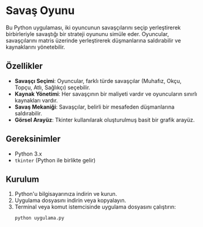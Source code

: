 # Savaş Oyunu

Bu Python uygulaması, iki oyuncunun savaşçılarını seçip yerleştirerek birbirleriyle savaştığı bir strateji oyununu simüle eder. Oyuncular, savaşçılarını matris üzerinde yerleştirerek düşmanlarına saldırabilir ve kaynaklarını yönetebilir.

## Özellikler

- **Savaşçı Seçimi**: Oyuncular, farklı türde savaşçılar (Muhafız, Okçu, Topçu, Atlı, Sağlıkçı) seçebilir.
- **Kaynak Yönetimi**: Her savaşçının bir maliyeti vardır ve oyuncuların sınırlı kaynakları vardır.
- **Savaş Mekaniği**: Savaşçılar, belirli bir mesafeden düşmanlarına saldırabilir.
- **Görsel Arayüz**: Tkinter kullanılarak oluşturulmuş basit bir grafik arayüz.

## Gereksinimler

- Python 3.x
- `tkinter` (Python ile birlikte gelir)

## Kurulum

1. Python'u bilgisayarınıza indirin ve kurun.
2. Uygulama dosyasını indirin veya kopyalayın.
3. Terminal veya komut istemcisinde uygulama dosyasını çalıştırın:
   ```bash
   python uygulama.py
